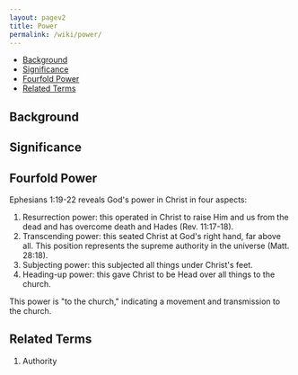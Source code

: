 ```yaml
---
layout: pagev2
title: Power
permalink: /wiki/power/
---
```

- [Background](#background)
- [Significance](#significance)
- [Fourfold Power](#fourfold-power)
- [Related Terms](#related-terms)

## Background

## Significance


## Fourfold Power

Ephesians 1:19-22 reveals God's power in Christ in four aspects: 

1. Resurrection power: this operated in Christ to raise Him and us from the dead and has overcome death and Hades (Rev. 11:17-18).
2. Transcending power: this seated Christ at God's right hand, far above all. This position represents the supreme authority in the universe (Matt. 28:18).
3. Subjecting power: this subjected all things under Christ's feet.
4. Heading-up power: this gave Christ to be Head over all things to the church.

This power is "to the church," indicating a movement and transmission to the church.

## Related Terms

1. Authority